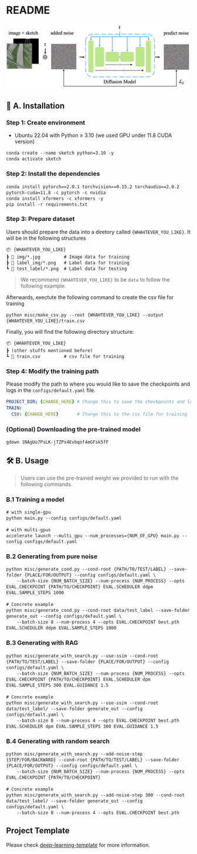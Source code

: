 # README

![cover](assets/sketch.png)

## 🔧 A. Installation

### Step 1: Create environment

* Ubuntu 22.04 with Python ≥ 3.10 (we used GPU under 11.8 CUDA version)

```shell
conda create --name sketch python=3.10 -y
conda activate sketch
```

### Step 2: Install the dependencies

```shell
conda install pytorch==2.0.1 torchvision==0.15.2 torchaudio==2.0.2 pytorch-cuda=11.8 -c pytorch -c nvidia
conda install xformers -c xformers -y
pip install -r requirements.txt
```

### Step 3: Prepare dataset

Users should prepare the data into a diretory called `{WHAHTEVER_YOU_LIKE}`. It will be in the following structures

```shell
📦 {WHAHTEVER_YOU_LIKE}
┣ 📂 img/*.jpg         # Image data for training
┣ 📂 label_img/*.png   # Label data for training
┗ 📂 test_label/*.png  # Label data for testing
```

> We recommend `{WHAHTEVER_YOU_LIKE}` to be `data` to follow the following example.

Afterwards, exectute the following command to create the csv file for training

```shell
python misc/make_csv.py --root {WHAHTEVER_YOU_LIKE} --output {WHAHTEVER_YOU_LIKE}/train.csv
```

Finally, you will find the following directory structure:

```shell
📦 {WHAHTEVER_YOU_LIKE}
┣ (other stuffs mentioned before)
┗ 📜 train.csv         # csv file for training
```

### Step 4: Modify the training path

Please modify the path to where you would like to save the checkpoints and logs in the `configs/default.yaml` file.

```yaml
PROJECT_DIR: {CHANGE_HERE} # Change this to save the checkpoints and log
TRAIN:
  CSV: {CHANGE_HERE}       # Change this to the csv file for training
```

### (Optional) Downloading the pre-trained model

```shell
gdown 1NAgUo7PsLK-jTZPx4Evbqof4mGFsk5fF
```

## 🛠️  B. Usage

> Users can use the pre-trained weight we provided to run with the following commands.

### B.1 Training a model

```shell
# with single-gpu
python main.py --config configs/default.yaml

# with multi-gpus
accelerate launch --multi_gpu --num_processes={NUM_OF_GPU} main.py --config configs/default.yaml
```

### B.2 Generating from pure noise

```shell
python misc/generate_cond.py --cond-root {PATH/TO/TEST/LABEL} --save-folder {PLACE/FOR/OUTPUT} --config configs/default.yaml \
    --batch-size {NUM_BATCH_SIZE} --num-process {NUM_PROCESS} --opts EVAL.CHECKPOINT {PATH/TO/CHECKPOINT} EVAL.SCHEDULER ddpm EVAL.SAMPLE_STEPS 1000

# Concrete example
python misc/generate_cond.py --cond-root data/test_label --save-folder generate_out --config configs/default.yaml \
    --batch-size 8 --num-process 4 --opts EVAL.CHECKPOINT best.pth EVAL.SCHEDULER ddpm EVAL.SAMPLE_STEPS 1000
```

### B.3 Generating with RAG

```shell
python misc/generate_with_search.py --use-ssim --cond-root {PATH/TO/TEST/LABEL} --save-folder {PLACE/FOR/OUTPUT} --config configs/default.yaml \
    --batch-size {NUM_BATCH_SIZE} --num-process {NUM_PROCESS} --opts EVAL.CHECKPOINT {PATH/TO/CHECKPOINT} EVAL.SCHEDULER dpm EVAL.SAMPLE_STEPS 300 EVAL.GUIDANCE 1.5

# Concrete example
python misc/generate_with_search.py --use-ssim --cond-root data/test_label/ --save-folder generate_out --config configs/default.yaml \
    --batch-size 8 --num-process 4 --opts EVAL.CHECKPOINT best.pth EVAL.SCHEDULER dpm EVAL.SAMPLE_STEPS 300 EVAL.GUIDANCE 1.5
```

### B.4 Generating with random search

```shell
python misc/generate_with_search.py --add-noise-step {STEP/FOR/BACKWARD} --cond-root {PATH/TO/TEST/LABEL} --save-folder {PLACE/FOR/OUTPUT} --config configs/default.yaml \
    --batch-size {NUM_BATCH_SIZE} --num-process {NUM_PROCESS} --opts EVAL.CHECKPOINT {PATH/TO/CHECKPOINT}

# Concrete example
python misc/generate_with_search.py --add-noise-step 300 --cond-root data/test_label/ --save-folder generate_out --config configs/default.yaml \
    --batch-size 8 --num-process 4 --opts EVAL.CHECKPOINT best.pth
```

## Project Template

Please check [deep-learning-template](https://github.com/Justin900429/deep-learning-template) for more information.
